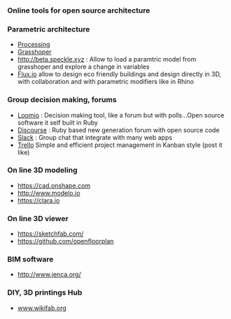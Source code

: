 ### Online tools for open source architecture 

### Parametric architecture 

* [Processing](https://github.com/processing/processing/commits/master)
* [Grasshoper](http://www.grasshopper3d.com/)
* http://beta.speckle.xyz : Allow to load a paramtric model from grasshoper and explore a change in variables
* [Flux.io](https://flux.io/) allow to design eco friendly buildings and design directly in 3D, with collaboration and with parametric modifiers like in Rhino


### Group decision making, forums 

* [Loomio](https://www.loomio.org) : Decision making tool, like a forum but with polls...Open source software it self built in Ruby
* [Discourse](https://www.discourse.org/) : Ruby based new generation forum with open source code
* [Slack](https://slack.com/) : Group chat that integrate with many web apps
* [Trello](https://trello.com) Simple and efficient project management in Kanban style (post it like)

### On line 3D modeling

* https://cad.onshape.com
* http://www.modelo.io
* https://clara.io

### On line 3D viewer

* https://sketchfab.com/
* https://github.com/openfloorplan

### BIM software

* http://www.jenca.org/


### DIY, 3D printings Hub 

* www.wikifab.org

